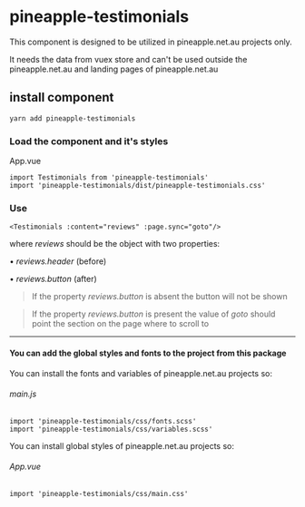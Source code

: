 # pineapple-testimonials

This component is designed to be utilized in pineapple.net.au projects only.

It needs the data from vuex store and can't be used outside the pineapple.net.au and landing pages of pineapple.net.au

## install component
```
yarn add pineapple-testimonials
```

### Load the component and it's styles

App.vue
```
import Testimonials from 'pineapple-testimonials'
import 'pineapple-testimonials/dist/pineapple-testimonials.css'
```

### Use

```
<Testimonials :content="reviews" :page.sync="goto"/>
```

where *reviews* should be the object with two properties:

• *reviews.header* (before)

• *reviews.button* (after)

> If the property *reviews.button* is absent the button will not be shown

> If the property *reviews.button* is present the value of *goto* should point the section on the page where to scroll to

________________________

#### You can add the global styles and fonts to the project from this package

You can install the fonts and variables of pineapple.net.au projects so:

###### main.js
```
import 'pineapple-testimonials/css/fonts.scss'
import 'pineapple-testimonials/css/variables.scss'
```

You can install global styles of pineapple.net.au projects so:

###### App.vue
```
import 'pineapple-testimonials/css/main.css'
```
